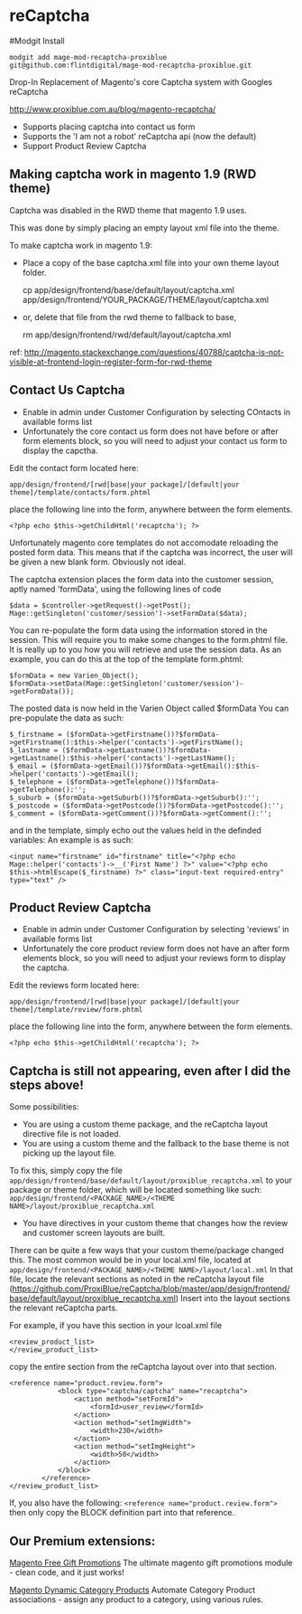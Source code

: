 reCaptcha
=========

#Modgit Install

`modgit add mage-mod-recaptcha-proxiblue git@github.com:flintdigital/mage-mod-recaptcha-proxiblue.git`

Drop-In Replacement of Magento's core Captcha system with Googles reCaptcha

http://www.proxiblue.com.au/blog/magento-recaptcha/

* Supports placing captcha into contact us form
* Supports the 'I am not a robot' reCaptcha api (now the default)
* Support Product Review Captcha

Making captcha work in magento 1.9 (RWD theme)
----------------------------------------------

Captcha was disabled in the RWD theme that magento 1.9 uses.

This was done by simply placing an empty layout xml file into the theme.

To make captcha work in magento 1.9: 

* Place a copy of the base captcha.xml file into your own theme layout folder.

   cp app/design/frontend/base/default/layout/captcha.xml app/design/frontend/YOUR_PACKAGE/THEME/layout/captcha.xml

* or, delete that file from the rwd theme to fallback to base, 

    rm app/design/frontend/rwd/default/layout/captcha.xml

ref: http://magento.stackexchange.com/questions/40788/captcha-is-not-visible-at-frontend-login-register-form-for-rwd-theme

Contact Us Captcha
------------------

* Enable in admin under Customer Configuration by selecting COntacts in available forms list
* Unfortunately the core contact us form does not have before or after form elements block, so you will need to adjust your contact us form to display the capctha.

 Edit the contact form located here: 
 
    app/design/frontend/[rwd|base|your package]/[default|your theme]/template/contacts/form.phtml
 
 place the following line into the form, anywhere between the form elements. 

    <?php echo $this->getChildHtml('recaptcha'); ?>

Unfortunately magento core templates do not accomodate reloading the posted form data.
This means that if the captcha was incorrect, the user will be given a new blank form.
Obviously not ideal.

The captcha extension places the form data into the customer session, aptly named 'formData', using the following lines of code

    $data = $controller->getRequest()->getPost();
    Mage::getSingleton('customer/session')->setFormData($data);

You can re-populate the form data using the information stored in the session. 
This will require you to make some changes to the form.phtml file. 
It is really up to you how you will retrieve and use the session data.
As an example, you can do this at the top of the template form.phtml:

    $formData = new Varien_Object();
    $formData->setData(Mage::getSingleton('customer/session')->getFormData());
   
The posted data is now held in the Varien Object called $formData
You can pre-populate the data as such:

    $_firstname = ($formData->getFirstname())?$formData->getFirstname():$this->helper('contacts')->getFirstName();
    $_lastname = ($formData->getLastname())?$formData->getLastname():$this->helper('contacts')->getLastName();
    $_email = ($formData->getEmail())?$formData->getEmail():$this->helper('contacts')->getEmail();
    $_telephone = ($formData->getTelephone())?$formData->getTelephone():'';
    $_suburb = ($formData->getSuburb())?$formData->getSuburb():'';  
    $_postcode = ($formData->getPostcode())?$formData->getPostcode():'';
    $_comment = ($formData->getComment())?$formData->getComment():'';

and in the template, simply echo out the values held in the definded variables:
An example is as such:

    <input name="firstname" id="firstname" title="<?php echo Mage::helper('contacts')->__('First Name') ?>" value="<?php echo $this->htmlEscape($_firstname) ?>" class="input-text required-entry" type="text" />


Product Review Captcha
-------------------------

* Enable in admin under Customer Configuration by selecting 'reviews' in available forms list
* Unfortunately the core product review form does not have an after form elements block, so you will need to adjust your reviews form to display the captcha.

 Edit the reviews form located here: 
 
    app/design/frontend/[rwd|base|your package]/[default|your theme]/template/review/form.phtml
 
 place the following line into the form, anywhere between the form elements. 

    <?php echo $this->getChildHtml('recaptcha'); ?>

Captcha is still not appearing, even after I did the steps above!
-----------------------------------------------------------------

Some possibilities:

* You are using a custom theme package, and the reCaptcha layout directive file is not loaded. 
* You are using a custom theme and the fallback to the base theme is not picking up the layout file. 

To fix this, simply copy the file `app/design/frontend/base/default/layout/proxiblue_recaptcha.xml` to your package or theme folder, which will be located something like such: `app/design/frontend/<PACKAGE_NAME>/<THEME NAME>/layout/proxiblue_recaptcha.xml`

* You have directives in your custom theme that changes how the review and customer screen layouts are built.

There can be quite a few ways that your custom theme/package changed this. The most common would be in your local.xml file, located at `app/design/frontend/<PACKAGE_NAME>/<THEME NAME>/layout/local.xml`
In that file, locate the relevant sections as noted in the reCaptcha layout file (https://github.com/ProxiBlue/reCaptcha/blob/master/app/design/frontend/base/default/layout/proxiblue_recaptcha.xml)
Insert into the layout sections the relevant reCaptcha parts.

For example, if you have this section in your lcoal.xml file

```
<review_product_list>
</review_product_list>
```

copy the entire section from the reCaptcha layout over into that section.

```
<reference name="product.review.form">
            <block type="captcha/captcha" name="recaptcha">
                <action method="setFormId">
                    <formId>user_review</formId>
                </action>
                <action method="setImgWidth">
                    <width>230</width>
                </action>
                <action method="setImgHeight">
                    <width>50</width>
                </action>
            </block>
        </reference>
</review_product_list>
```

If, you also have the following:  ```<reference name="product.review.form">``` then only copy the BLOCK definition part into that reference.





Our Premium extensions:
----------------------
[Magento Free Gift Promotions](http://www.proxiblue.com.au/magento-gift-promotions.html "Magento Free Gift Promotions")
The ultimate magento gift promotions module - clean code, and it just works!

[Magento Dynamic Category Products](http://www.proxiblue.com.au/magento-dynamic-category-products.html "Magento Dynamic Category Products")
Automate Category Product associations - assign any product to a category, using various rules.
